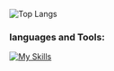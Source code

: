 

![Top Langs](https://github-readme-stats.vercel.app/api/top-langs/?username=Habibsultani&layout=compact)

### languages and Tools:

[![My Skills](https://skillicons.dev/icons?i=html,css,js,ruby,php,laravel,vue,vite,react,bootstrap,tailwind,mysql,firebase,git,vscode&perline=8)](https://skillicons.dev)





